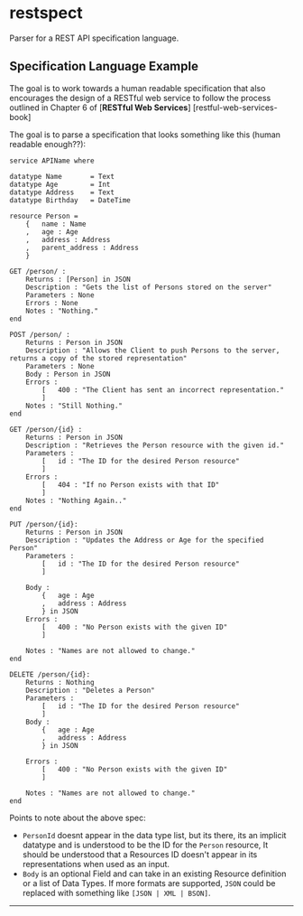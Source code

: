 # restspect

Parser for a REST API specification language.

## Specification Language Example

The goal is to work towards a human readable specification that also encourages the design of a RESTful web service to follow the
process outlined in Chapter 6 of [**RESTful Web Services**] [restful-web-services-book]

The goal is to parse a specification that looks something like this (human readable enough??):

    service APIName where

    datatype Name       = Text
    datatype Age        = Int
    datatype Address    = Text
    datatype Birthday   = DateTime

    resource Person =
        {   name : Name
        ,   age : Age
        ,   address : Address
        ,   parent_address : Address
        }

    GET /person/ :
        Returns : [Person] in JSON
        Description : "Gets the list of Persons stored on the server"
        Parameters : None
        Errors : None
        Notes : "Nothing."
    end

    POST /person/ :
        Returns : Person in JSON
        Description : "Allows the Client to push Persons to the server, returns a copy of the stored representation"
        Parameters : None
        Body : Person in JSON
        Errors :
            [   400 : "The Client has sent an incorrect representation."
            ]
        Notes : "Still Nothing."
    end

    GET /person/{id} :
        Returns : Person in JSON
        Description : "Retrieves the Person resource with the given id."
        Parameters :
            [   id : "The ID for the desired Person resource"
            ]
        Errors :
            [   404 : "If no Person exists with that ID"
            ]
        Notes : "Nothing Again.."
    end

    PUT /person/{id}:
        Returns : Person in JSON
        Description : "Updates the Address or Age for the specified Person"
        Parameters :
            [   id : "The ID for the desired Person resource"
            ]

        Body :
            {   age : Age
            ,   address : Address
            } in JSON
        Errors :
            [   400 : "No Person exists with the given ID"
            ]

        Notes : "Names are not allowed to change."
    end

    DELETE /person/{id}:
        Returns : Nothing
        Description : "Deletes a Person"
        Parameters :
            [   id : "The ID for the desired Person resource"
            ]
        Body :
            {   age : Age
            ,   address : Address
            } in JSON

        Errors :
            [   400 : "No Person exists with the given ID"
            ]

        Notes : "Names are not allowed to change."
    end


Points to note about the above spec:
-   `PersonId` doesnt appear in the data type list, but its there, its an implicit datatype and is understood to be the ID for the `Person` resource,
    It should be understood that a Resources ID doesn't appear in its representations when used as an input.
-   `Body` is an optional Field and can take in an existing Resource definition or a list of Data Types.  If more formats are supported,
    `JSON` could be replaced with something like `[JSON | XML | BSON]`.

-----------------------------------------------------------------------

[restful-web-services]: http://shop.oreilly.com/product/9780596529260.do "RESTful Web Services by Leonard Richardson & Sam Ruby"
